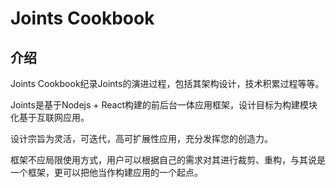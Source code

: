 # Joints Cookbook


## 介绍

Joints Cookbook纪录Joints的演进过程，包括其架构设计，技术积累过程等等。

Joints是基于Nodejs + React构建的前后台一体应用框架，设计目标为构建模块化基于互联网应用。

设计宗旨为灵活，可迭代，高可扩展性应用，充分发挥您的创造力。

框架不应局限使用方式，用户可以根据自己的需求对其进行裁剪、重构，与其说是一个框架，更可以把他当作构建应用的一个起点。










